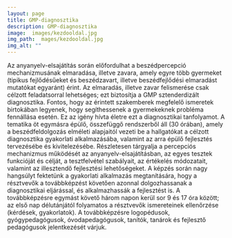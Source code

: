 ```yaml
---
layout: page
title: GMP-diagnosztika
description: GMP-diagnosztika
image:  images/kezdooldal.jpg
img_path:  mages/kezdooldal.jpg
img_alt: ""
---
```


Az anyanyelv-elsajátítás során előfordulhat a beszédpercepció mechanizmusának elmaradása, illetve zavara, amely egyre több gyermeket (tipikus fejlődésűeket és beszédzavart, illetve beszédfejlődési elmaradást mutatókat egyaránt) érint. Az elmaradás, illetve zavar felismerése csak célzott feladatsorral lehetséges; ezt biztosítja a GMP sztenderdizált diagnosztika. Fontos, hogy az érintett szakemberek megfelelő ismeretek birtokában legyenek, hogy segíthessenek a gyermekeknek probléma fennállása esetén. Ez az igény hívta életre ezt a diagnosztikai tanfolyamot. A tematika öt egymásra épülő, összefüggő rendszerből áll (30 órában), amely a beszédfeldolgozás elméleti alapjaitól vezeti be a hallgatókat a célzott diagnosztika gyakorlati alkalmazásába, valamint az arra épülő fejlesztés tervezésébe és kivitelezésébe. Részletesen tárgyalja a percepciós mechanizmus működését az anyanyelv-elsajátításban, az egyes tesztek funkcióját és célját, a tesztfelvétel szabályait, az értékelés módozatait, valamint az illesztendő fejlesztési lehetőségeket. A képzés során nagy hangsúlyt fektetünk a gyakorlati alkalmazás megtanítására, hogy a résztvevők a továbbképzést követően azonnal dolgozhassanak a diagnosztikai eljárással, és alkalmazhassák a fejlesztést is. A továbbképzésre egymást követő három napon kerül sor 9 és 17 óra között; az első nap délutánjától folyamatos a résztvevők ismereteinek ellenőrzése (kérdések, gyakorlatok). A továbbképzésre logopédusok, gyógypedagógusok, óvodapedagógusok, tanítók, tanárok és fejlesztő pedagógusok jelentkezését várjuk.